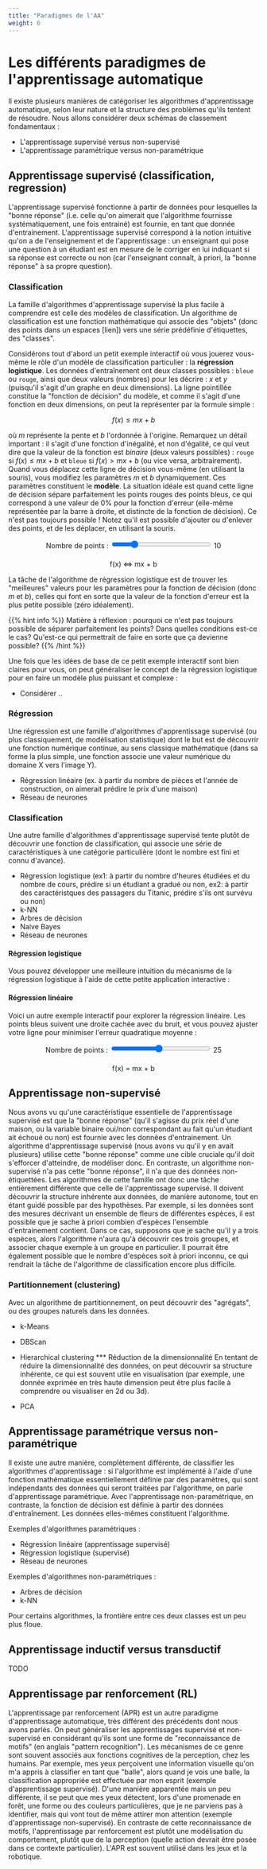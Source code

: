 ```yaml
---
title: "Paradigmes de l'AA"
weight: 6
---
```


# Les différents paradigmes de l'apprentissage automatique

Il existe plusieurs manières de catégoriser les algorithmes d'apprentissage
automatique, selon leur nature et la structure des problèmes qu'ils tentent de
résoudre. Nous allons considérer deux schémas de classement fondamentaux :

- L'apprentissage supervisé versus non-supervisé
- L'apprentissage paramétrique versus non-paramétrique

## Apprentissage supervisé (classification, regression)

L'apprentissage supervisé fonctionne à partir de données pour lesquelles la
"bonne réponse" (i.e. celle qu'on aimerait que l'algorithme fournisse
systématiquement, une fois entrainé) est fournie, en tant que donnée
d'entrainement. L'apprentissage supervisé correspond à la notion intuitive qu'on
a de l'enseignement et de l'apprentissage : un enseignant qui pose une question
à un étudiant  est en mesure de le corriger en lui indiquant si sa réponse est
correcte ou non (car l'enseignant connaît, à priori, la "bonne réponse" à sa
propre question).

### Classification

La famille d'algorithmes d'apprentissage supervisé la plus facile à comprendre
est celle des modèles de classification. Un algorithme de classification est une
fonction mathématique qui associe des "objets" (donc des points dans un espaces
[lien]) vers une série prédéfinie d'étiquettes, des "classes".

Considérons tout d'abord un petit exemple interactif où vous jouerez vous-même
le rôle d'un modèle de classification particulier : la **régression
logistique**. Les données d'entraînement ont deux classes possibles : `bleue` ou
`rouge`, ainsi que deux valeurs (nombres) pour les décrire : $x$ et $y$ (puisqu'il
s'agit d'un graphe en deux dimensions). La ligne pointillée constitue la
"fonction de décision" du modèle, et comme il s'agit d'une fonction en deux
dimensions, on peut la représenter par la formule simple :

$$f(x) \le mx + b$$

où $m$ représente la pente et $b$ l'ordonnée à l'origine. Remarquez un détail
important : il s'agit d'une fonction d'inégalité, et non d'égalité, ce qui veut
dire que la valeur de la fonction est *binaire* (deux valeurs possibles) :
`rouge` si $f(x) \le mx + b$ et `bleue` si $f(x) \gt mx + b$ (ou vice versa,
arbitrairement). Quand vous déplacez cette ligne de décision vous-même (en
utilisant la souris), vous modifiez les paramètres $m$ et $b$ dynamiquement. Ces
paramètres constituent le **modèle**. La situation idéale est quand cette ligne
de décision sépare parfaitement les points rouges des points bleus, ce qui
correspond à une valeur de 0% pour la fonction d'erreur (elle-même représentée
par la barre à droite, et distincte de la fonction de décision). Ce n'est pas
toujours possible ! Notez qu'il est possible d'ajouter ou d'enlever des points,
et de les déplacer, en utilisant la souris.

<div style="text-align: center; margin-bottom: 10px;">
  <label for="pointSlider">Nombre de points : </label>
  <input type="range" id="pointSlider" min="2" max="50" value="12" style="width: 200px;">
  <span id="pointCount">10</span>
</div>
<canvas id="canvas"></canvas>
<div id="info" style="text-align: center; margin-top: 20px" >f(x) <=> mx + b</div>

La tâche de l'algorithme de régression logistique est de trouver les "meilleures"
valeurs pour les paramètres pour la fonction de décision (donc $m$ et $b$),
celles qui font en sorte que la valeur de la fonction d'erreur est la plus
petite possible (zéro idéalement).

{{% hint info %}}
Matière à réflexion : pourquoi ce n'est pas toujours possible de séparer parfaitement les points? Dans quelles conditions est-ce le cas? Qu'est-ce qui permettrait
de faire en sorte que ça devienne possible?
{{% /hint %}}

Une fois que les idées de base de ce petit exemple interactif sont bien claires
pour vous, on peut généraliser le concept de la régression logistique pour en
faire un modèle plus puissant et complexe :

- Considérer ..

### Régression

Une régression est une famille d'algorithmes d'apprentissage supervisé
(ou plus classiquement, de modélisation statistique) dont le but est
de découvrir une fonction numérique continue, au sens classique
mathématique (dans sa forme la plus simple, une fonction associe une
valeur numérique du domaine X vers l'image Y).

- Régression linéaire (ex. à partir du nombre de pièces et l'année de construction, on aimerait prédire le prix d'une maison)
- Réseau de neurones

### Classification

Une autre famille d'algorithmes d'apprentissage supervisé tente plutôt
de découvrir une fonction de classification, qui associe une série de
caractéristiques à une catégorie particulière (dont le nombre est fini
et connu d'avance).

- Régression logistique (ex1: à partir du nombre d'heures étudiées et du nombre de cours, prédire si un étudiant a gradué ou non, ex2: à partir des caractéristques des passagers du Titanic, prédire s'ils ont survévu ou non)
- k-NN
- Arbres de décision
- Naive Bayes
- Réseau de neurones

#### Régression logistique

Vous pouvez développer une meilleure intuition du mécanisme de la régression
logistique à l'aide de cette petite application interactive :

#### Régression linéaire

Voici un autre exemple interactif pour explorer la régression linéaire. Les
points bleus suivent une droite cachée avec du bruit, et vous pouvez ajuster
votre ligne pour minimiser l'erreur quadratique moyenne :

<div style="text-align: center; margin-bottom: 10px;">
  <label for="pointSlider2">Nombre de points : </label>
  <input type="range" id="pointSlider2" min="2" max="50" value="25" style="width: 200px;">
  <span id="pointCount2">25</span>
</div>
<canvas id="canvas2"></canvas>
<div id="info2" style="text-align: center; margin-top: 20px" >f(x) = mx + b</div>

## Apprentissage non-supervisé

Nous avons vu qu'une caractéristique essentielle de l'apprentissage
supervisé est que la "bonne réponse" (qu'il s'agisse du prix réel
d'une maison, ou la variable binaire oui/non correspondant au fait
qu'un étudiant ait échoué ou non) est fournie avec les données
d'entrainement. Un algorithme d'apprentissage supervisé (nous avons vu
qu'il y en avait plusieurs) utilise cette "bonne réponse" comme une
cible cruciale qu'il doit s'efforcer d'atteindre, de modéliser donc.
En contraste, un algorithme non-supervisé n'a pas cette "bonne
réponse", il n'a que des données non-étiquettées. Les algorithmes de
cette famille ont donc une tâche entièrement différente que celle de
l'apprentissage supervisé. Il doivent découvrir la structure inhérente
aux données, de manière autonome, tout en étant guidé possible par des
hypothèses. Par exemple, si les données sont des mesures décrivant un
ensemble de fleurs de différentes espèces, il est possible que je
sache à priori combien d'espèces l'ensemble d'entrainement contient.
Dans ce cas, supposons que je sache qu'il y a trois espèces, alors
l'algorithme n'aura qu'à découvrir ces trois groupes, et associer
chaque exemple à un groupe en particulier. Il pourrait être également
possible que le nombre d'espèces soit à priori inconnu, ce qui rendrait
la tâche de l'algorithme de classification encore plus difficile.

### Partitionnement (clustering)

Avec un algorithme de partitionnement, on peut découvrir des
"agrégats", ou des groupes naturels dans les données.

- k-Means
- DBScan
- Hierarchical clustering
*** Réduction de la dimensionnalité
En tentant de réduire la dimensionnalité des données, on peut
découvrir sa structure inhérente, ce qui est souvent utile en
visualisation (par exemple, une donnée exprimée en très haute
dimension peut être plus facile à comprendre ou visualiser en 2d ou
3d).

- PCA

## Apprentissage paramétrique versus non-paramétrique

Il existe une autre manière, complètement différente, de classifier
les algorithmes d'apprentissage : si l'algorithme est implémenté à
l'aide d'une fonction mathématique essentiellement définie par des
paramètres, qui sont indépendants des données qui seront traitées par
l'algorithme, on parle d'apprentissage paramétrique. Avec l'apprentissage non-paramétrique, en contraste, la fonction de décision est définie à partir des données d'entraînement. Les données elles-mêmes constituent l'algorithme.

Exemples d'algorithmes paramétriques :

- Régression linéaire (apprentissage supervisé)
- Régression logistique (supervisé)
- Réseau de neurones

Exemples d'algorithmes non-paramétriques :

- Arbres de décision
- k-NN

Pour certains algorithmes, la frontière entre ces deux classes est un peu plus floue.

## Apprentissage inductif versus transductif

TODO

## Apprentissage par renforcement (RL)

L'apprentissage par renforcement (APR) est un autre paradigme
d'apprentissage automatique, très différent des précédents dont nous avons
parlés. On peut généraliser les apprentissages supervisé et
non-supervisé en considérant qu'ils sont une forme de "reconnaissance
de motifs" (en anglais "pattern recognition"). Les mécanismes de ce
genre sont souvent associés aux fonctions cognitives de la perception,
chez les humains. Par exemple, mes yeux perçoivent une information
visuelle qu'on m'a appris à classifier en tant que "balle", alors
quand je vois une balle, la classification appropriée est effectuée
par mon esprit (exemple d'apprentissage supervisé). D'une manière
apparentée mais un peu différente, il se peut que mes yeux détectent,
lors d'une promenade en forêt, une forme ou des couleurs
particulières, que je ne parviens pas à identifier, mais qui vont tout
de même attirer mon attention (exemple d'apprentissage non-supervisé).
En contraste de cette reconnaissance de motifs, l'apprentissage par
renforcement est plutôt une modélisation du comportement, plutôt que
de la perception (quelle action devrait être posée dans ce contexte
particulier). L'APR est souvent utilisé dans les jeux et la robotique.

<script>
const BLUE = '#4285F4';
const RED = '#EA4335';

const canvas = document.getElementById("canvas");
const ctx = canvas.getContext("2d");
const info = document.getElementById("info");
const pointSlider = document.getElementById("pointSlider");
const pointCount = document.getElementById("pointCount");

// Set canvas dimensions based on parent element
let width, height, graphWidth, graphOffsetX;
window.addEventListener('load', () => {
  const parentWidth = canvas.parentElement.getBoundingClientRect().width;
  width = parentWidth;
  height = Math.round(parentWidth * (500 / 780)); // Maintain proportional ratio

  canvas.width = width;
  canvas.height = height;

  // Calculate graph width as percentage of canvas width, leaving space for error bar
  graphWidth = Math.min(width - 80, width * 0.85); // Reserve 80px for error bar or use 85% of width

  // Set graph offset for positioning
  graphOffsetX = 35; // Left offset for error bar positioning

  // Update anchor position to be within graph area
  anchor = { x: (graphWidth / 2) + 20, y: height / 2 };

  // Initialize after sizing
  generateRandomPoints(12);
  draw();
});

let points = [];

function generateRandomPoints(numPoints) {
  points = [];
  const margin = 20; // Small margin from graph edges

  for (let i = 0; i < numPoints; i++) {
    const label = i < Math.floor(numPoints / 2) ? 0 : 1;
    const x = Math.random() * (graphWidth - 2 * margin) + margin; // Keep within dynamic graph width
    const y = Math.random() * (height - 2 * margin) + margin; // Keep within graph height
    points.push({ x, y, label });
  }
}

// Initialization moved to load event handler

let anchor = { x: 300, y: 200 }; // Will be updated in load handler
let angle = -Math.PI / 4;

const anchorRadius = 12;
const innerRadius = 11;
const outerRadius = 12;
let dragging = false;
let dragMode = null;
let draggedPointIndex = -1;
let mouseDownPos = null;
let hasMoved = false;

function drawGrid(spacing = 25, offsetX = 0) {
  ctx.strokeStyle = "#eee";
  ctx.lineWidth = 1;
  for (let x = 0; x <= graphWidth; x += spacing) {
    ctx.beginPath();
    ctx.moveTo(offsetX + x, 0);
    ctx.lineTo(offsetX + x, height);
    ctx.stroke();
  }
  for (let y = 0; y <= height; y += spacing) {
    ctx.beginPath();
    ctx.moveTo(offsetX, y);
    ctx.lineTo(offsetX + graphWidth, y);
    ctx.stroke();
  }
}

function draw() {
  ctx.clearRect(0, 0, width, height);

  const graphX = (width - graphWidth) / 2 - graphOffsetX; // Center with slight left offset for error bar

  // Draw white background for graph area
  ctx.fillStyle = 'white';
  ctx.fillRect(graphX, 0, graphWidth, height);

  // Draw border around graph area
  ctx.strokeStyle = '#aaa';
  ctx.lineWidth = 1;
  ctx.strokeRect(graphX, 0, graphWidth, height);

  drawGrid(25, graphX);

  const dx = Math.cos(angle);
  const dy = Math.sin(angle);
  const lineLength = 1000;
  const x1 = anchor.x - dx * lineLength;
  const y1 = anchor.y - dy * lineLength;
  const x2 = anchor.x + dx * lineLength;
  const y2 = anchor.y + dy * lineLength;

  // Update slope/intercept
  let m = -Math.tan(angle);
  let b = -(anchor.y - m * anchor.x);
  const mText = isFinite(m) ? m.toFixed(2) : '∞';
  const bText = isFinite(b) ? b.toFixed(2) : '∞';
  info.textContent = `f(x) <= ${mText}x + ${bText}`;

  // Calculate classification error
  let errorCount = 0;
  let classifications = [];

  // First pass: calculate all classifications
  for (let p of points) {
    const dxp = p.x - anchor.x;
    const dyp = p.y - anchor.y;
    const cross = dx * dyp - dy * dxp;
    let predicted = cross > 0 ? 1 : 0;
    const correct = predicted === p.label;

    classifications.push({ predicted, correct });
    if (!correct) errorCount++;
  }

  // If error > 50%, flip all classifications
  const shouldFlip = errorCount > points.length / 2;
  if (shouldFlip) {
    errorCount = points.length - errorCount;
    classifications = classifications.map(c => ({
      predicted: 1 - c.predicted,
      correct: !c.correct
    }));
  }

  // Draw all points
  for (let i = 0; i < points.length; i++) {
    const p = points[i];
    const correct = classifications[i].correct;

    const trueColor = p.label === 0 ? RED : BLUE;

    // Draw point in true color
    ctx.beginPath();
    ctx.arc(p.x + graphX, p.y, outerRadius, 0, Math.PI * 2);
    ctx.fillStyle = trueColor;
    ctx.fill();

    // ❌ Draw X if wrong
    if (!correct) {
      ctx.strokeStyle = 'grey';
      ctx.lineWidth = 2;
      const size = outerRadius + 2;
      ctx.beginPath();
      ctx.moveTo(p.x + graphX - size, p.y - size);
      ctx.lineTo(p.x + graphX + size, p.y + size);
      ctx.moveTo(p.x + graphX + size, p.y - size);
      ctx.lineTo(p.x + graphX - size, p.y + size);
      ctx.stroke();
    }
  }

  // Draw error bar
  const errorPercentage = points.length > 0 ? (errorCount / points.length) * 100 : 0;
  const barX = graphX + graphWidth + 20; // 20px space from graph
  const barY = 50;
  const barHeight = height - 100;
  const barWidth = 20;

  // Draw bar background
  ctx.fillStyle = '#f0f0f0';
  ctx.fillRect(barX, barY, barWidth, barHeight);
  ctx.strokeStyle = '#aaa';
  ctx.lineWidth = 1;
  ctx.strokeRect(barX, barY, barWidth, barHeight);

  // Draw error level
  const errorHeight = (errorPercentage / 100) * barHeight;
  ctx.fillStyle = '#ff6b6b';
  ctx.fillRect(barX, barY + barHeight - errorHeight, barWidth, errorHeight);

  // Draw labels
  ctx.fillStyle = getComputedStyle(document.body).getPropertyValue('--body-font-color') || '#333';
  ctx.font = '12px sans-serif';
  ctx.textAlign = 'left';
  ctx.fillText('100%', barX + barWidth + 5, barY + 5);
  ctx.fillText('0%', barX + barWidth + 5, barY + barHeight + 5);
  ctx.fillText(`${errorPercentage.toFixed(1)}%`, barX + barWidth + 5, barY + barHeight - errorHeight + 5);

  // Draw "Error" label
  ctx.font = '14px sans-serif';
  ctx.textAlign = 'center';
  ctx.fillText('Erreur', barX + barWidth / 2, barY - 10);

  // Draw decision line on top of points (clipped to graph area)
  ctx.save();
  ctx.beginPath();
  ctx.rect(graphX, 0, graphWidth, height);
  ctx.clip();

  ctx.beginPath();
  ctx.moveTo(x1 + graphX, y1);
  ctx.lineTo(x2 + graphX, y2);
  ctx.strokeStyle = 'black';
  ctx.lineWidth = 2;
  ctx.setLineDash([5, 5]);
  ctx.stroke();
  ctx.setLineDash([]);

  ctx.restore();

  // Draw anchor (on top of everything)
  ctx.fillStyle = '#000';
  ctx.beginPath();
  ctx.arc(anchor.x + graphX, anchor.y, anchorRadius, 0, Math.PI * 2);
  ctx.fill();

  ctx.fillStyle = '#fff';
  ctx.beginPath();
  ctx.arc(anchor.x + graphX, anchor.y, innerRadius, 0, Math.PI * 2);
  ctx.fill();
}

function distance(p1, p2) {
  return Math.hypot(p1.x - p2.x, p1.y - p2.y);
}

canvas.addEventListener('mousedown', (e) => {
  e.preventDefault(); // Prevent context menu on right click
  const rect = canvas.getBoundingClientRect();
  const mouse = { x: e.clientX - rect.left, y: e.clientY - rect.top };
  const graphX = (width - graphWidth) / 2 - graphOffsetX;

  // Store initial mouse position and reset movement flag
  mouseDownPos = { x: mouse.x, y: mouse.y };
  hasMoved = false;

  // Check if mouse is within graph area
  if (mouse.x < graphX || mouse.x > graphX + graphWidth) return;

  // Adjust mouse coordinates to graph space
  const graphMouse = { x: mouse.x - graphX, y: mouse.y };

  // Only handle dragging on left click
  if (e.button === 0) {
    if (distance(graphMouse, anchor) <= anchorRadius) {
      dragging = true;
      dragMode = 'translate';
      return;
    }

    const dx = Math.cos(angle);
    const dy = Math.sin(angle);
    const px = graphMouse.x - anchor.x;
    const py = graphMouse.y - anchor.y;
    const distToLine = Math.abs(dy * px - dx * py);
    if (distToLine < 10) {
      dragging = true;
      dragMode = 'rotate';
      return;
    }
  }

  // Check for point interaction
  for (let i = 0; i < points.length; i++) {
    if (distance(graphMouse, points[i]) < outerRadius) {
      if (e.button === 0) {
        // Left click: prepare for potential drag
        dragging = true;
        dragMode = 'point';
        draggedPointIndex = i;
        return;
      } else if (e.button === 2) {
        // Right click: delete the point immediately
        points.splice(i, 1);
        draw();
        return;
      }
    }
  }

  // Add new points based on click type
  const constrainedX = Math.max(15, Math.min(graphWidth - 15, graphMouse.x));
  const constrainedY = Math.max(15, Math.min(height - 15, graphMouse.y));

  if (e.button === 0) {
    // Left click: add red point (label 0)
    points.push({ x: constrainedX, y: constrainedY, label: 0 });
  } else if (e.button === 2) {
    // Right click: add blue point (label 1)
    points.push({ x: constrainedX, y: constrainedY, label: 1 });
  }

  draw();
});

canvas.addEventListener('mousemove', (e) => {
  const rect = canvas.getBoundingClientRect();
  const mouse = { x: e.clientX - rect.left, y: e.clientY - rect.top };
  const graphX = (width - graphWidth) / 2 - graphOffsetX;
  const graphMouse = { x: mouse.x - graphX, y: mouse.y };

  // Check if mouse has moved significantly
  if (mouseDownPos && distance(mouse, mouseDownPos) > 3) {
    hasMoved = true;
  }

  if (dragging) {
    if (dragMode === 'translate') {
      // Constrain anchor to graph boundaries
      anchor.x = Math.max(15, Math.min(585, graphMouse.x));
      anchor.y = Math.max(15, Math.min(height - 15, graphMouse.y));
    } else if (dragMode === 'rotate') {
      const dx = graphMouse.x - anchor.x;
      const dy = graphMouse.y - anchor.y;
      angle = Math.atan2(dy, dx);
    } else if (dragMode === 'point' && draggedPointIndex >= 0) {
      // Constrain point to graph boundaries
      points[draggedPointIndex].x = Math.max(15, Math.min(585, graphMouse.x));
      points[draggedPointIndex].y = Math.max(15, Math.min(height - 15, graphMouse.y));
    }
    draw();
  } else {
    // Update cursor based on what's under the mouse
    if (mouse.x < graphX || mouse.x > graphX + graphWidth) {
      canvas.style.cursor = 'default';
      return;
    }

    // Check if over anchor point
    if (distance(graphMouse, anchor) <= anchorRadius) {
      canvas.style.cursor = 'grab';
      return;
    }

    // Check if over decision line
    const dx = Math.cos(angle);
    const dy = Math.sin(angle);
    const px = graphMouse.x - anchor.x;
    const py = graphMouse.y - anchor.y;
    const distToLine = Math.abs(dy * px - dx * py);
    if (distToLine < 10) {
      canvas.style.cursor = 'grab';
      return;
    }

    // Check if over a point
    for (let p of points) {
      if (distance(graphMouse, p) < outerRadius) {
        canvas.style.cursor = 'grab';
        return;
      }
    }

    // Default cursor
    canvas.style.cursor = 'default';
  }
});

canvas.addEventListener('mouseup', () => {
  // If we were dragging a point but didn't move, delete it
  if (dragMode === 'point' && draggedPointIndex >= 0 && !hasMoved) {
    points.splice(draggedPointIndex, 1);
    draw();
  }

  dragging = false;
  dragMode = null;
  draggedPointIndex = -1;
  mouseDownPos = null;
  hasMoved = false;
});

canvas.addEventListener('mouseleave', () => {
  dragging = false;
  dragMode = null;
  draggedPointIndex = -1;
  mouseDownPos = null;
  hasMoved = false;
});

// Disable context menu on canvas
canvas.addEventListener('contextmenu', (e) => {
  e.preventDefault();
});

// Helper function to get touch coordinates
function getTouchCoordinates(e) {
  const rect = canvas.getBoundingClientRect();
  const touch = e.touches[0] || e.changedTouches[0];
  return { x: touch.clientX - rect.left, y: touch.clientY - rect.top };
}

// Touch event handlers
let touchStartTime = 0;
let touchHoldTimer = null;
let touchHoldTriggered = false;

canvas.addEventListener('touchstart', (e) => {
  e.preventDefault();
  const touch = getTouchCoordinates(e);
  const graphX = (width - graphWidth) / 2 - graphOffsetX;

  touchStartTime = Date.now();
  touchHoldTriggered = false;

  // Store initial touch position and reset movement flag
  mouseDownPos = { x: touch.x, y: touch.y };
  hasMoved = false;

  // Check if touch is within graph area
  if (touch.x < graphX || touch.x > graphX + graphWidth) return;

  // Adjust touch coordinates to graph space
  const graphTouch = { x: touch.x - graphX, y: touch.y };

  // Set up touch hold timer for right-click equivalent (500ms)
  touchHoldTimer = setTimeout(() => {
    touchHoldTriggered = true;
    // Handle touch hold as right-click
    for (let i = 0; i < points.length; i++) {
      if (distance(graphTouch, points[i]) < outerRadius) {
        // Delete the point
        points.splice(i, 1);
        draw();
        return;
      }
    }
    // Add blue point (label 1) if not over existing point
    const constrainedX = Math.max(15, Math.min(graphWidth - 15, graphTouch.x));
    const constrainedY = Math.max(15, Math.min(height - 15, graphTouch.y));
    points.push({ x: constrainedX, y: constrainedY, label: 1 });
    draw();
  }, 500);

  // Handle anchor dragging
  if (distance(graphTouch, anchor) <= anchorRadius) {
    dragging = true;
    dragMode = 'translate';
    return;
  }

  // Handle line rotation
  const dx = Math.cos(angle);
  const dy = Math.sin(angle);
  const px = graphTouch.x - anchor.x;
  const py = graphTouch.y - anchor.y;
  const distToLine = Math.abs(dy * px - dx * py);
  if (distToLine < 10) {
    dragging = true;
    dragMode = 'rotate';
    return;
  }

  // Check for point interaction
  for (let i = 0; i < points.length; i++) {
    if (distance(graphTouch, points[i]) < outerRadius) {
      // Prepare for potential drag
      dragging = true;
      dragMode = 'point';
      draggedPointIndex = i;
      return;
    }
  }
});

canvas.addEventListener('touchmove', (e) => {
  e.preventDefault();
  const touch = getTouchCoordinates(e);
  const graphX = (width - graphWidth) / 2 - graphOffsetX;
  const graphTouch = { x: touch.x - graphX, y: touch.y };

  // Clear touch hold timer on movement
  if (touchHoldTimer) {
    clearTimeout(touchHoldTimer);
    touchHoldTimer = null;
  }

  // Check if touch has moved significantly
  if (mouseDownPos && distance(touch, mouseDownPos) > 3) {
    hasMoved = true;
  }

  if (dragging && !touchHoldTriggered) {
    if (dragMode === 'translate') {
      // Constrain anchor to graph boundaries
      anchor.x = Math.max(15, Math.min(585, graphTouch.x));
      anchor.y = Math.max(15, Math.min(height - 15, graphTouch.y));
    } else if (dragMode === 'rotate') {
      const dx = graphTouch.x - anchor.x;
      const dy = graphTouch.y - anchor.y;
      angle = Math.atan2(dy, dx);
    } else if (dragMode === 'point' && draggedPointIndex >= 0) {
      // Constrain point to graph boundaries
      points[draggedPointIndex].x = Math.max(15, Math.min(graphWidth - 15, graphTouch.x));
      points[draggedPointIndex].y = Math.max(15, Math.min(height - 15, graphTouch.y));
    }
    draw();
  }
});

canvas.addEventListener('touchend', (e) => {
  e.preventDefault();

  // Clear touch hold timer
  if (touchHoldTimer) {
    clearTimeout(touchHoldTimer);
    touchHoldTimer = null;
  }

  // If touch hold was triggered, don't process as normal touch end
  if (touchHoldTriggered) {
    dragging = false;
    dragMode = null;
    draggedPointIndex = -1;
    mouseDownPos = null;
    hasMoved = false;
    return;
  }

  // Handle tap (short touch without movement)
  if (!hasMoved && Date.now() - touchStartTime < 300) {
    const touch = getTouchCoordinates(e);
    const graphX = (width - graphWidth) / 2 - graphOffsetX;

    if (touch.x >= graphX && touch.x <= graphX + graphWidth) {
      const graphTouch = { x: touch.x - graphX, y: touch.y };

      // Check if tapping existing point to delete it
      for (let i = 0; i < points.length; i++) {
        if (distance(graphTouch, points[i]) < outerRadius) {
          points.splice(i, 1);
          draw();
          dragging = false;
          dragMode = null;
          draggedPointIndex = -1;
          mouseDownPos = null;
          hasMoved = false;
          return;
        }
      }

      // Add red point (label 0) if not over existing point
      const constrainedX = Math.max(15, Math.min(graphWidth - 15, graphTouch.x));
      const constrainedY = Math.max(15, Math.min(height - 15, graphTouch.y));
      points.push({ x: constrainedX, y: constrainedY, label: 0 });
      draw();
    }
  }

  // Reset dragging state
  dragging = false;
  dragMode = null;
  draggedPointIndex = -1;
  mouseDownPos = null;
  hasMoved = false;
});

canvas.addEventListener('touchcancel', (e) => {
  e.preventDefault();

  // Clear touch hold timer
  if (touchHoldTimer) {
    clearTimeout(touchHoldTimer);
    touchHoldTimer = null;
  }

  // Reset all touch state
  dragging = false;
  dragMode = null;
  draggedPointIndex = -1;
  mouseDownPos = null;
  hasMoved = false;
  touchHoldTriggered = false;
});

// Handle slider input
pointSlider.addEventListener('input', (e) => {
  const numPoints = parseInt(e.target.value);
  pointCount.textContent = numPoints;
  generateRandomPoints(numPoints);
  draw();
});

// Initial draw call moved to load event handler

// =====================================
// SECOND WIDGET - LINEAR REGRESSION
// =====================================

// Second widget elements
const canvas2 = document.getElementById("canvas2");
const ctx2 = canvas2.getContext("2d");
const info2 = document.getElementById("info2");
const pointSlider2 = document.getElementById("pointSlider2");
const pointCount2 = document.getElementById("pointCount2");

// Second widget dimensions and variables
let width2, height2, graphWidth2, graphOffsetX2;
let points2 = [];
let anchor2 = { x: 300, y: 200 };
let angle2 = -Math.PI / 4;
let hiddenSlope, hiddenIntercept; // Hidden line parameters

// Second widget drag state
let dragging2 = false;
let dragMode2 = null;
let draggedPointIndex2 = -1;
let mouseDownPos2 = null;
let hasMoved2 = false;

// Touch handling for second widget
let touchStartTime2 = 0;
let touchHoldTimer2 = null;
let touchHoldTriggered2 = false;

// Constants for second widget
const anchorRadius2 = 12;
const innerRadius2 = 11;
const outerRadius2 = 12;

// Initialize second widget
window.addEventListener('load', () => {
  const parentWidth2 = canvas2.parentElement.getBoundingClientRect().width;
  width2 = parentWidth2;
  height2 = Math.round(parentWidth2 * (500 / 780));

  canvas2.width = width2;
  canvas2.height = height2;

  graphWidth2 = Math.min(width2 - 80, width2 * 0.85);
  graphOffsetX2 = 35;

  // Generate hidden line parameters
  hiddenSlope = (Math.random() - 0.5) * 1.5; // Random slope between -0.75 and 0.75
  hiddenIntercept = height2 * 0.3 + Math.random() * height2 * 0.4; // Random intercept in middle range

  anchor2 = { x: (graphWidth2 / 2) + 20, y: height2 / 2 };

  generateRandomPoints2(25);
  draw2();
});

function generateRandomPoints2(numPoints) {
  points2 = [];
  const margin = 20;
  const noiseAmount = 80; // Noise level

  // Calculate safe bounds for the hidden line to ensure all points stay within graph
  const xMin = margin;
  const xMax = graphWidth2 - margin;
  const yMin = margin + noiseAmount / 2;
  const yMax = height2 - margin - noiseAmount / 2;

  // Generate hidden line parameters that ensure points stay within bounds
  // Calculate slope limits based on the safe y range
  const maxSlope = (yMax - yMin) / (xMax - xMin);
  const minSlope = -(yMax - yMin) / (xMax - xMin);

  hiddenSlope = minSlope + Math.random() * (maxSlope - minSlope);

  // Calculate intercept range that works with this slope
  const interceptAtXMin = yMin - hiddenSlope * xMin;
  const interceptAtXMax = yMax - hiddenSlope * xMax;
  const minIntercept = Math.max(interceptAtXMin, interceptAtXMax);
  const maxIntercept = Math.min(yMax - hiddenSlope * xMin, yMin - hiddenSlope * xMax);

  hiddenIntercept = minIntercept + Math.random() * (maxIntercept - minIntercept);

  for (let i = 0; i < numPoints; i++) {
    // Sample x uniformly across the graph width
    const x = Math.random() * (graphWidth2 - 2 * margin) + margin;

    // Calculate ideal y based on hidden line: y = slope * x + intercept
    const idealY = hiddenSlope * x + hiddenIntercept;

    // Add noise that keeps points within bounds
    const noise = (Math.random() - 0.5) * noiseAmount;
    const y = idealY + noise;

    points2.push({ x, y, label: 1 }); // All points are blue (label 1)
  }
}

function drawGrid2(spacing = 25, offsetX = 0) {
  ctx2.strokeStyle = "#eee";
  ctx2.lineWidth = 1;
  for (let x = 0; x <= graphWidth2; x += spacing) {
    ctx2.beginPath();
    ctx2.moveTo(offsetX + x, 0);
    ctx2.lineTo(offsetX + x, height2);
    ctx2.stroke();
  }
  for (let y = 0; y <= height2; y += spacing) {
    ctx2.beginPath();
    ctx2.moveTo(offsetX, y);
    ctx2.lineTo(offsetX + graphWidth2, y);
    ctx2.stroke();
  }
}

function draw2() {
  ctx2.clearRect(0, 0, width2, height2);

  const graphX2 = (width2 - graphWidth2) / 2 - graphOffsetX2;

  // Draw white background for graph area
  ctx2.fillStyle = 'white';
  ctx2.fillRect(graphX2, 0, graphWidth2, height2);

  // Draw border around graph area
  ctx2.strokeStyle = '#aaa';
  ctx2.lineWidth = 1;
  ctx2.strokeRect(graphX2, 0, graphWidth2, height2);

  drawGrid2(25, graphX2);

  // Calculate line coordinates for later drawing
  const dx = Math.cos(angle2);
  const dy = Math.sin(angle2);
  const lineLength = Math.max(width2, height2);
  const x1 = anchor2.x - dx * lineLength;
  const y1 = anchor2.y - dy * lineLength;
  const x2 = anchor2.x + dx * lineLength;
  const y2 = anchor2.y + dy * lineLength;

  // Draw points (all blue)
  points2.forEach(point => {
    ctx2.fillStyle = BLUE; // '#4285f4'; // Blue color
    ctx2.beginPath();
    ctx2.arc(point.x + graphX2, point.y, outerRadius2, 0, 2 * Math.PI);
    ctx2.fill();

    // Draw border
    ctx2.strokeStyle = '#333';
    ctx2.lineWidth = 1;
    ctx2.stroke();
  });

  // Draw anchor point
  ctx2.fillStyle = '#000';
  ctx2.beginPath();
  ctx2.arc(anchor2.x + graphX2, anchor2.y, anchorRadius2, 0, 2 * Math.PI);
  ctx2.fill();

  ctx2.fillStyle = '#fff';
  ctx2.beginPath();
  ctx2.arc(anchor2.x + graphX2, anchor2.y, innerRadius2, 0, 2 * Math.PI);
  ctx2.fill();

  // Draw user's line on top of points and anchor (dashed)
  ctx2.save();
  ctx2.rect(graphX2, 0, graphWidth2, height2);
  ctx2.clip();

  ctx2.strokeStyle = '#000';
  ctx2.lineWidth = 2;
  ctx2.setLineDash([5, 5]);
  ctx2.beginPath();
  ctx2.moveTo(x1 + graphX2, y1);
  ctx2.lineTo(x2 + graphX2, y2);
  ctx2.stroke();
  ctx2.setLineDash([]);

  ctx2.restore();

  // Calculate and draw mean squared error
  let totalError = 0;
  points2.forEach(point => {
    const lineY = anchor2.y + (point.x - anchor2.x) * Math.tan(angle2);
    const error = Math.pow(point.y - lineY, 2);
    totalError += error;
  });

  const mse = points2.length > 0 ? totalError / points2.length : 0;
  const maxError = 10000; // Reasonable maximum for visualization
  const errorPercentage = Math.min(100, (mse / maxError) * 100);

  // Draw error bar
  const barX2 = graphX2 + graphWidth2 + 20;
  const barY2 = 50;
  const barHeight2 = height2 - 100;
  const barWidth2 = 20;

  ctx2.fillStyle = '#f0f0f0';
  ctx2.fillRect(barX2, barY2, barWidth2, barHeight2);
  ctx2.strokeStyle = '#666';
  ctx2.lineWidth = 1;
  ctx2.strokeRect(barX2, barY2, barWidth2, barHeight2);

  // Draw error level
  const errorHeight2 = (errorPercentage / 100) * barHeight2;
  ctx2.fillStyle = '#ff6b6b';
  ctx2.fillRect(barX2, barY2 + barHeight2 - errorHeight2, barWidth2, errorHeight2);

  // Draw labels
  ctx2.fillStyle = getComputedStyle(document.body).getPropertyValue('--body-font-color') || '#333';
  ctx2.font = '12px sans-serif';
  ctx2.textAlign = 'left';
  ctx2.fillText('Max', barX2 + barWidth2 + 5, barY2 + 5);
  ctx2.fillText('0', barX2 + barWidth2 + 5, barY2 + barHeight2 + 5);

  // Position MSE value to avoid overlap with "Max" label
  const mseY = barY2 + barHeight2 - errorHeight2 + 5;
  const minMseY = barY2 + 20; // Minimum position to avoid overlap with "Max"
  const finalMseY = Math.max(mseY, minMseY);
  ctx2.fillText(`${mse.toFixed(1)}`, barX2 + barWidth2 + 5, finalMseY);

  // Draw "Erreur" label
  ctx2.font = '14px sans-serif';
  ctx2.textAlign = 'center';
  ctx2.fillText('Erreur', barX2 + barWidth2 / 2, barY2 - 10);

  // Update info display
  const slope = -Math.tan(angle2);
  const intercept = -(anchor2.y - slope * anchor2.x);
  const mText = isFinite(slope) ? slope.toFixed(2) : '∞';
  const bText = isFinite(intercept) ? intercept.toFixed(2) : '∞';
  info2.textContent = `f(x) = ${mText}x + ${bText}`;
}

// Handle slider input for second widget
pointSlider2.addEventListener('input', (e) => {
  const numPoints = parseInt(e.target.value);
  pointCount2.textContent = numPoints;
  generateRandomPoints2(numPoints);
  draw2();
});

// Helper function for distance calculation (second widget)
function distance2(p1, p2) {
  return Math.hypot(p1.x - p2.x, p1.y - p2.y);
}

// Mouse event handlers for second widget
canvas2.addEventListener('mousedown', (e) => {
  e.preventDefault();
  const rect = canvas2.getBoundingClientRect();
  const mouse = { x: e.clientX - rect.left, y: e.clientY - rect.top };
  const graphX2 = (width2 - graphWidth2) / 2 - graphOffsetX2;

  mouseDownPos2 = { x: mouse.x, y: mouse.y };
  hasMoved2 = false;

  if (mouse.x < graphX2 || mouse.x > graphX2 + graphWidth2) return;

  const graphMouse = { x: mouse.x - graphX2, y: mouse.y };

  if (e.button === 0) {
    if (distance2(graphMouse, anchor2) <= anchorRadius2) {
      dragging2 = true;
      dragMode2 = 'translate';
      return;
    }

    // Check if clicking on the line for rotation
    const dx = Math.cos(angle2);
    const dy = Math.sin(angle2);
    const px = graphMouse.x - anchor2.x;
    const py = graphMouse.y - anchor2.y;
    const distToLine = Math.abs(dy * px - dx * py);
    if (distToLine < 10) {
      dragging2 = true;
      dragMode2 = 'rotate';
      return;
    }

    // Check if clicking on existing point
    for (let i = 0; i < points2.length; i++) {
      if (distance2(graphMouse, points2[i]) < outerRadius2) {
        // Set up for potential drag (will be removed if no movement detected)
        dragging2 = true;
        dragMode2 = 'point';
        draggedPointIndex2 = i;
        return;
      }
    }

    // Add new blue point
    const constrainedX = Math.max(15, Math.min(graphWidth2 - 15, graphMouse.x));
    const constrainedY = Math.max(15, Math.min(height2 - 15, graphMouse.y));
    points2.push({ x: constrainedX, y: constrainedY, label: 1 });
  } else if (e.button === 2) {
    // Right click: add blue point
    const constrainedX = Math.max(15, Math.min(graphWidth2 - 15, graphMouse.x));
    const constrainedY = Math.max(15, Math.min(height2 - 15, graphMouse.y));
    points2.push({ x: constrainedX, y: constrainedY, label: 1 });
  }

  draw2();
});

canvas2.addEventListener('mousemove', (e) => {
  const rect = canvas2.getBoundingClientRect();
  const mouse = { x: e.clientX - rect.left, y: e.clientY - rect.top };
  const graphX2 = (width2 - graphWidth2) / 2 - graphOffsetX2;
  const graphMouse = { x: mouse.x - graphX2, y: mouse.y };

  if (mouseDownPos2 && distance2(mouse, mouseDownPos2) > 3) {
    hasMoved2 = true;
  }

  if (dragging2) {
    if (dragMode2 === 'translate') {
      // Constrain anchor to graph boundaries
      anchor2.x = Math.max(15, Math.min(graphWidth2 - 15, graphMouse.x));
      anchor2.y = Math.max(15, Math.min(height2 - 15, graphMouse.y));
    } else if (dragMode2 === 'rotate') {
      const dx = graphMouse.x - anchor2.x;
      const dy = graphMouse.y - anchor2.y;
      angle2 = Math.atan2(dy, dx);
    } else if (dragMode2 === 'point' && draggedPointIndex2 >= 0) {
      points2[draggedPointIndex2].x = Math.max(15, Math.min(graphWidth2 - 15, graphMouse.x));
      points2[draggedPointIndex2].y = Math.max(15, Math.min(height2 - 15, graphMouse.y));
    }
    draw2();
  } else {
    // Update cursor based on what's under the mouse
    if (mouse.x < graphX2 || mouse.x > graphX2 + graphWidth2) {
      canvas2.style.cursor = 'default';
      return;
    }

    // Check if over anchor point
    if (distance2(graphMouse, anchor2) <= anchorRadius2) {
      canvas2.style.cursor = 'grab';
      return;
    }

    // Check if over decision line
    const dx = Math.cos(angle2);
    const dy = Math.sin(angle2);
    const px = graphMouse.x - anchor2.x;
    const py = graphMouse.y - anchor2.y;
    const distToLine = Math.abs(dy * px - dx * py);
    if (distToLine < 10) {
      canvas2.style.cursor = 'grab';
      return;
    }

    // Check if over a point
    for (let p of points2) {
      if (distance2(graphMouse, p) < outerRadius2) {
        canvas2.style.cursor = 'grab';
        return;
      }
    }

    // Default cursor for empty space
    canvas2.style.cursor = 'default';
  }
});

canvas2.addEventListener('mouseup', (e) => {
  // Check if it was a click (no movement) on a point to remove it
  if (dragMode2 === 'point' && draggedPointIndex2 >= 0 && !hasMoved2) {
    points2.splice(draggedPointIndex2, 1);
    draw2();
  }

  dragging2 = false;
  dragMode2 = null;
  draggedPointIndex2 = -1;
  mouseDownPos2 = null;
  hasMoved2 = false;
});

canvas2.addEventListener('contextmenu', (e) => {
  e.preventDefault();
});

// Touch event handlers for second widget
function getTouchCoordinates2(e) {
  const rect = canvas2.getBoundingClientRect();
  const touch = e.touches[0] || e.changedTouches[0];
  return { x: touch.clientX - rect.left, y: touch.clientY - rect.top };
}

canvas2.addEventListener('touchstart', (e) => {
  e.preventDefault();
  const touch = getTouchCoordinates2(e);
  const graphX2 = (width2 - graphWidth2) / 2 - graphOffsetX2;

  touchStartTime2 = Date.now();
  touchHoldTriggered2 = false;

  mouseDownPos2 = { x: touch.x, y: touch.y };
  hasMoved2 = false;

  if (touch.x < graphX2 || touch.x > graphX2 + graphWidth2) return;

  const graphTouch = { x: touch.x - graphX2, y: touch.y };

  touchHoldTimer2 = setTimeout(() => {
    touchHoldTriggered2 = true;
    for (let i = 0; i < points2.length; i++) {
      if (distance2(graphTouch, points2[i]) < outerRadius2) {
        points2.splice(i, 1);
        draw2();
        return;
      }
    }
    const constrainedX = Math.max(15, Math.min(graphWidth2 - 15, graphTouch.x));
    const constrainedY = Math.max(15, Math.min(height2 - 15, graphTouch.y));
    points2.push({ x: constrainedX, y: constrainedY, label: 1 });
    draw2();
  }, 500);

  if (distance2(graphTouch, anchor2) <= anchorRadius2) {
    dragging2 = true;
    dragMode2 = 'translate';
    return;
  }

  // Check if touching on the line for rotation
  const dx = Math.cos(angle2);
  const dy = Math.sin(angle2);
  const px = graphTouch.x - anchor2.x;
  const py = graphTouch.y - anchor2.y;
  const distToLine = Math.abs(dy * px - dx * py);
  if (distToLine < 10) {
    dragging2 = true;
    dragMode2 = 'rotate';
    return;
  }

  for (let i = 0; i < points2.length; i++) {
    if (distance2(graphTouch, points2[i]) < outerRadius2) {
      dragging2 = true;
      dragMode2 = 'point';
      draggedPointIndex2 = i;
      return;
    }
  }
});

canvas2.addEventListener('touchmove', (e) => {
  e.preventDefault();
  const touch = getTouchCoordinates2(e);
  const graphX2 = (width2 - graphWidth2) / 2 - graphOffsetX2;
  const graphTouch = { x: touch.x - graphX2, y: touch.y };

  if (touchHoldTimer2) {
    clearTimeout(touchHoldTimer2);
    touchHoldTimer2 = null;
  }

  if (mouseDownPos2 && distance2(touch, mouseDownPos2) > 3) {
    hasMoved2 = true;
  }

  if (dragging2) {
    if (dragMode2 === 'translate') {
      // Constrain anchor to graph boundaries
      anchor2.x = Math.max(15, Math.min(graphWidth2 - 15, graphTouch.x));
      anchor2.y = Math.max(15, Math.min(height2 - 15, graphTouch.y));
    } else if (dragMode2 === 'rotate') {
      const dx = graphTouch.x - anchor2.x;
      const dy = graphTouch.y - anchor2.y;
      angle2 = Math.atan2(dy, dx);
    } else if (dragMode2 === 'point' && draggedPointIndex2 >= 0) {
      points2[draggedPointIndex2].x = Math.max(15, Math.min(graphWidth2 - 15, graphTouch.x));
      points2[draggedPointIndex2].y = Math.max(15, Math.min(height2 - 15, graphTouch.y));
    }
    draw2();
  }
});

canvas2.addEventListener('touchend', (e) => {
  e.preventDefault();

  if (touchHoldTimer2) {
    clearTimeout(touchHoldTimer2);
    touchHoldTimer2 = null;
  }

  if (touchHoldTriggered2) {
    dragging2 = false;
    dragMode2 = null;
    draggedPointIndex2 = -1;
    mouseDownPos2 = null;
    hasMoved2 = false;
    return;
  }

  if (!hasMoved2 && Date.now() - touchStartTime2 < 300) {
    const touch = getTouchCoordinates2(e);
    const graphX2 = (width2 - graphWidth2) / 2 - graphOffsetX2;

    if (touch.x >= graphX2 && touch.x <= graphX2 + graphWidth2) {
      const graphTouch = { x: touch.x - graphX2, y: touch.y };

      for (let i = 0; i < points2.length; i++) {
        if (distance2(graphTouch, points2[i]) < outerRadius2) {
          points2.splice(i, 1);
          draw2();
          dragging2 = false;
          dragMode2 = null;
          draggedPointIndex2 = -1;
          mouseDownPos2 = null;
          hasMoved2 = false;
          return;
        }
      }

      const constrainedX = Math.max(15, Math.min(graphWidth2 - 15, graphTouch.x));
      const constrainedY = Math.max(15, Math.min(height2 - 15, graphTouch.y));
      points2.push({ x: constrainedX, y: constrainedY, label: 1 });
      draw2();
    }
  }

  dragging2 = false;
  dragMode2 = null;
  draggedPointIndex2 = -1;
  mouseDownPos2 = null;
  hasMoved2 = false;
});

</script>
